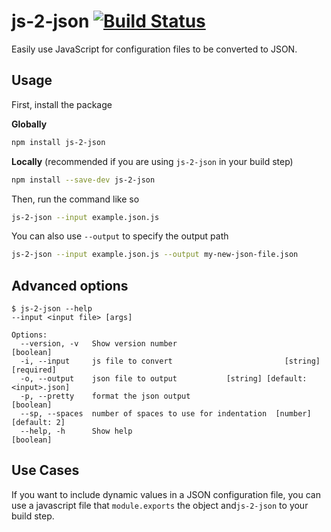 # js-2-json [![Build Status](https://travis-ci.com/jajaperson/js-2-json.svg?branch=master)](https://travis-ci.com/jajaperson/js-2-json)
Easily use JavaScript for configuration files to be converted to JSON.

## Usage
First, install the package

**Globally**
```sh
npm install js-2-json
```
**Locally**
(recommended if you are using `js-2-json` in your build step)
```sh
npm install --save-dev js-2-json
```

Then, run the command like so

```sh
js-2-json --input example.json.js
```

You can also use `--output` to specify the output path

```sh
js-2-json --input example.json.js --output my-new-json-file.json
```

## Advanced options
```
$ js-2-json --help
--input <input file> [args]

Options:
  --version, -v   Show version number                                  [boolean]
  -i, --input     js file to convert                         [string] [required]
  -o, --output    json file to output           [string] [default: <input>.json]
  -p, --pretty    format the json output                               [boolean]
  --sp, --spaces  number of spaces to use for indentation  [number] [default: 2]
  --help, -h      Show help                                            [boolean]
```

## Use Cases
If you want to include dynamic values in a JSON configuration file, you can use
a javascript file that `module.exports` the object and`js-2-json` to your build
step.
